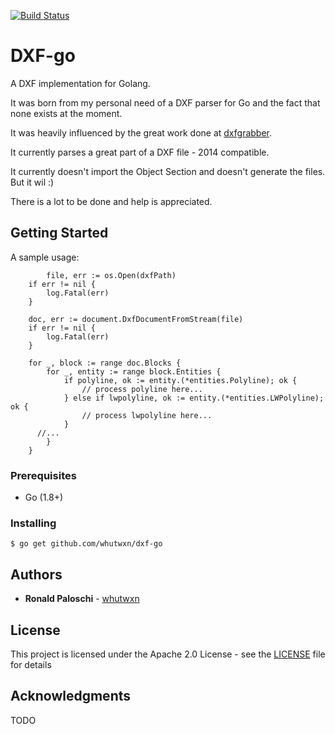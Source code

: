 [![Build Status](https://travis-ci.org/whutwxn/dxf-go.svg?branch=master)](https://travis-ci.org/whutwxn/dxf-go)
# DXF-go

A DXF implementation for Golang.

It was born from my personal need of a DXF parser for Go and the fact that none exists at the moment.

It was heavily influenced by the great work done at [dxfgrabber](https://github.com/mozman/dxfgrabber).

It currently parses a great part of a DXF file - 2014 compatible. 

It currently doesn't import the Object Section and doesn't generate the files. But it wil :)

There is a lot to be done and help is appreciated.

## Getting Started

A sample usage:

```
        file, err := os.Open(dxfPath) 
	if err != nil {
		log.Fatal(err)
	}

	doc, err := document.DxfDocumentFromStream(file)
	if err != nil {
		log.Fatal(err)
	}

	for _, block := range doc.Blocks {
		for _, entity := range block.Entities {
			if polyline, ok := entity.(*entities.Polyline); ok {
				// process polyline here...
			} else if lwpolyline, ok := entity.(*entities.LWPolyline); ok {
				// process lwpolyline here...
			}
      //...
		}
	}
```

### Prerequisites

 * Go (1.8+)

### Installing

```
$ go get github.com/whutwxn/dxf-go
``` 

## Authors

* **Ronald Paloschi** - [whutwxn](https://github.com/whutwxn)

## License

This project is licensed under the Apache 2.0 License - see the [LICENSE](LICENSE.md) file for details

## Acknowledgments

TODO
